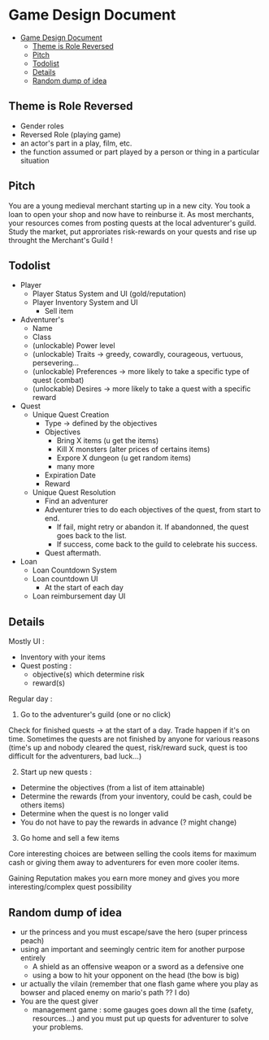 # Game Design Document

- [Game Design Document](#game-design-document)
  - [Theme is Role Reversed](#theme-is-role-reversed)
  - [Pitch](#pitch)
  - [Todolist](#todolist)
  - [Details](#details)
  - [Random dump of idea](#random-dump-of-idea)

## Theme is Role Reversed

- Gender roles
- Reversed Role (playing game)
- an actor's part in a play, film, etc.
- the function assumed or part played by a person or thing in a particular situation

## Pitch

You are a young medieval merchant starting up in a new city. You took a loan to open your shop and now have to reinburse it.
As most merchants, your resources comes from posting quests at the local adventurer's guild. Study the market, put approriates risk-rewards on your quests and rise up throught the Merchant's Guild !

## Todolist

- Player
  - Player Status System and UI (gold/reputation)
  - Player Inventory System and UI
    - Sell item
- Adventurer's
  - Name
  - Class
  - (unlockable) Power level
  - (unlockable) Traits -> greedy, cowardly, courageous, vertuous, persevering...
  - (unlockable) Preferences -> more likely to take a specific type of quest (combat)
  - (unlockable) Desires -> more likely to take a quest with a specific reward
- Quest
  - Unique Quest Creation
    - Type -> defined by the objectives
    - Objectives
      - Bring X items (u get the items)
      - Kill X monsters (alter prices of certains items)
      - Expore X dungeon (u get random items)
      - many more
    - Expiration Date
    - Reward
  - Unique Quest Resolution
    - Find an adventurer
    - Adventurer tries to do each objectives of the quest, from start to end.
      - If fail, might retry or abandon it. If abandonned, the quest goes back to the list.
      - If success, come back to the guild to celebrate his success.
    - Quest aftermath.
- Loan
  - Loan Countdown System
  - Loan countdown UI
    - At the start of each day
  - Loan reimbursement day UI

## Details

Mostly UI :

- Inventory with your items
- Quest posting :
  - objective(s) which determine risk
  - reward(s)

Regular day :

1) Go to the adventurer's guild (one or no click)

Check for finished quests -> at the start of a day. Trade happen if it's on time.
Sometimes the quests are not finished by anyone for various reasons (time's up and nobody cleared the quest, risk/reward suck, quest is too difficult for the adventurers, bad luck...)

2) Start up new quests :

- Determine the objectives (from a list of item attainable)
- Determine the rewards (from your inventory, could be cash, could be others items)
- Determine when the quest is no longer valid
- You do not have to pay the rewards in advance (? might change)

3) Go home and sell a few items

Core interesting choices are between selling the cools items for maximum cash or giving them away to adventurers for even more cooler items.

Gaining Reputation makes you earn more money and gives you more interesting/complex quest possibility

## Random dump of idea

- ur the princess and you must escape/save the hero (super princess peach)
- using an important and seemingly centric item for another purpose entirely
  - A shield as an offensive weapon or a sword as a defensive one
  - using a bow to hit your opponent on the head (the bow is big)
- ur actually the vilain (remember that one flash game where you play as bowser and placed enemy on mario's path ?? I do)
- You are the quest giver
  - management game : some gauges goes down all the time (safety, resources...) and you must put up quests for adventurer to solve your problems.